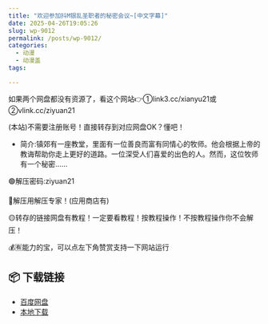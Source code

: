 ```yaml
---
title: "欢迎参加抖M银乱圣职者的秘密会议~[中文字幕]"
date: 2025-04-26T19:05:26
slug: wp-9012
permalink: /posts/wp-9012/
categories:
  - 动漫
  - 动漫盖
tags:

---
```


如果两个网盘都没有资源了，看这个网站👉①link3.cc/xianyu21或②vlink.cc/ziyuan21

(本站)不需要注册账号！直接转存到对应网盘OK？懂吧！

*   简介:镇郊有一座教堂，里面有一位善良而富有同情心的牧师。他会根据上帝的教诲帮助你走上更好的道路。一位深受人们喜爱的出色的人。然而，这位牧师有一个秘密……

🟢解压密码:ziyuan21

🔵解压用解压专家！(应用商店有)

🟡转存的链接网盘有教程！一定要看教程！按教程操作！不按教程操作你不会解压！

💰🈶能力的宝，可以点左下角赞赏支持一下网站运行

## 📦 下载链接
- [百度网盘](https://blziyuan21.com/pay-download/9012?key=d697c05ecb&down_id=0)
- [本地下载](https://blziyuan21.com/pay-download/9012?key=d697c05ecb&down_id=1)

